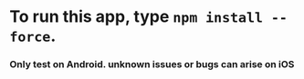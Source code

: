 # To run this app, type `npm install --force`. 

### Only test on Android. unknown issues or bugs can arise on iOS
